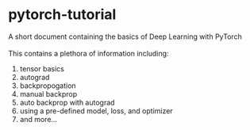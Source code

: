 # pytorch-tutorial
A short document containing the basics of Deep Learning with PyTorch <br>
<br>
This contains a plethora of information including: <br>
1. tensor basics
2. autograd
3. backpropogation
4. manual backprop
5. auto backprop with autograd
6. using a pre-defined model, loss, and optimizer
7. and more...

